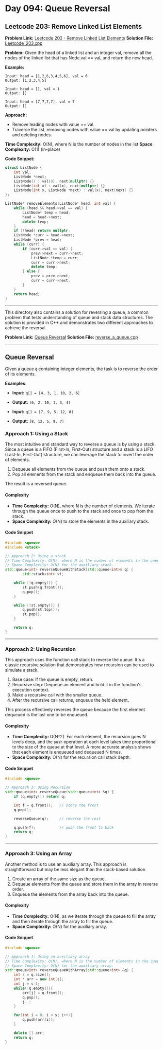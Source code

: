 # Day 094: Queue Reversal

## Leetcode 203: Remove Linked List Elements

**Problem Link:** [Leetcode 203 - Remove Linked List Elements](https://leetcode.com/problems/remove-linked-list-elements/)
**Solution File:** [Leetcode_203.cpp](./Leetcode_203.cpp)

**Problem:**
Given the head of a linked list and an integer val, remove all the nodes of the linked list that has Node.val == val, and return the new head.

**Example:**

```
Input: head = [1,2,6,3,4,5,6], val = 6
Output: [1,2,3,4,5]

Input: head = [], val = 1
Output: []

Input: head = [7,7,7,7], val = 7
Output: []
```

**Approach:**

- Remove leading nodes with value == val.
- Traverse the list, removing nodes with value == val by updating pointers and deleting nodes.

**Time Complexity:** O(N), where N is the number of nodes in the list
**Space Complexity:** O(1) (in-place)

**Code Snippet:**

```cpp
struct ListNode {
    int val;
    ListNode *next;
    ListNode() : val(0), next(nullptr) {}
    ListNode(int x) : val(x), next(nullptr) {}
    ListNode(int x, ListNode *next) : val(x), next(next) {}
};

ListNode* removeElements(ListNode* head, int val) {
    while (head && head->val == val) {
        ListNode* temp = head;
        head = head->next;
        delete temp;
    }
    if (!head) return nullptr;
    ListNode *curr = head->next;
    ListNode *prev = head;
    while (curr) {
        if (curr->val == val) {
            prev->next = curr->next;
            ListNode *temp = curr;
            curr = curr->next;
            delete temp;
        } else {
            prev = prev->next;
            curr = curr->next;
        }
    }
    return head;
}
```

---

This directory also contains a solution for reversing a queue, a common problem that tests understanding of queue and stack data structures. The solution is provided in C++ and demonstrates two different approaches to achieve the reversal.

**Problem Link:** [Queue Reversal](https://www.geeksforgeeks.org/problems/queue-reversal/1)
**Solution File:** [reverse_a_queue.cpp](./reverse_a_queue.cpp)

---

## Queue Reversal

Given a queue `q` containing integer elements, the task is to reverse the order of its elements.

**Examples:**

- **Input:** `q[] = [4, 3, 1, 10, 2, 6]`
- **Output:** `[6, 2, 10, 1, 3, 4]`

- **Input:** `q[] = [7, 9, 5, 12, 8]`
- **Output:** `[8, 12, 5, 9, 7]`

### Approach 1: Using a Stack

The most intuitive and standard way to reverse a queue is by using a stack. Since a queue is a FIFO (First-In, First-Out) structure and a stack is a LIFO (Last-In, First-Out) structure, we can leverage the stack to invert the order of elements.

1.  Dequeue all elements from the queue and push them onto a stack.
2.  Pop all elements from the stack and enqueue them back into the queue.

The result is a reversed queue.

#### Complexity

- **Time Complexity:** O(N), where N is the number of elements. We iterate through the queue once to push to the stack and once to pop from the stack.
- **Space Complexity:** O(N) to store the elements in the auxiliary stack.

#### Code Snippet

```cpp
#include <queue>
#include <stack>

// Approach 2: Using a stack
// Time Complexity: O(N), where N is the number of elements in the queue.
// Space Complexity: O(N) for the auxiliary stack.
std::queue<int> reverseQueueWithStack(std::queue<int>& q) {
        std::stack<int> st;

    while (!q.empty()) {
        st.push(q.front());
        q.pop();
    }

    while (!st.empty()) {
        q.push(st.top());
        st.pop();
    }

    return q;
}
```

---

### Approach 2: Using Recursion

This approach uses the function call stack to reverse the queue. It's a classic recursive solution that demonstrates how recursion can be used to simulate a stack.

1.  Base case: If the queue is empty, return.
2.  Recursive step: Dequeue an element and hold it in the function's execution context.
3.  Make a recursive call with the smaller queue.
4.  After the recursive call returns, enqueue the held element.

This process effectively reverses the queue because the first element dequeued is the last one to be enqueued.

#### Complexity

- **Time Complexity:** O(N^2). For each element, the recursion goes N levels deep, and the `push` operation at each level takes time proportional to the size of the queue at that level. A more accurate analysis shows that each element is enqueued and dequeued N times.
- **Space Complexity:** O(N) for the recursion call stack depth.

#### Code Snippet

```cpp
#include <queue>

// Approach 3: Using Recursion
std::queue<int> reverseQueue(std::queue<int> &q) {
    if (q.empty()) return q;

    int f = q.front();   // store the front
    q.pop();

    reverseQueue(q);     // reverse the rest

    q.push(f);           // push the front to back
    return q;
}
```

---

### Approach 3: Using an Array

Another method is to use an auxiliary array. This approach is straightforward but may be less elegant than the stack-based solution.

1.  Create an array of the same size as the queue.
2.  Dequeue elements from the queue and store them in the array in reverse order.
3.  Enqueue the elements from the array back into the queue.

#### Complexity

- **Time Complexity:** O(N), as we iterate through the queue to fill the array and then iterate through the array to fill the queue.
- **Space Complexity:** O(N) for the auxiliary array.

#### Code Snippet

```cpp
#include <queue>

// Approach 1: Using an auxiliary array
// Time Complexity: O(N), where N is the number of elements in the queue.
// Space Complexity: O(N) for the auxiliary array.
std::queue<int> reverseQueueWithArray(std::queue<int> &q) {
    int s = q.size();
    int * arr = new int[s];
    int j = s-1;
    while(!q.empty()){
        arr[j] = q.front();
        q.pop();
        j--;
    }

    for(int i = 0; i < s; i++){
        q.push(arr[i]);
    }

    delete [] arr;
    return q;
}
```
